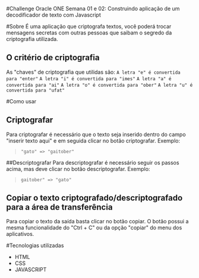 #Challenge Oracle ONE Semana 01 e 02: Construindo aplicação de um decodificador de texto com Javascript

#Sobre
É uma aplicação que criptografa textos, você poderá trocar mensagens secretas com outras pessoas que saibam o segredo da criptografia utilizada.
## O critério de criptografia
As "chaves" de criptografia que utilidas são:
`A letra "e" é convertida para "enter"`
`A letra "i" é convertida para "imes"`
`A letra "a" é convertida para "ai"`
`A letra "o" é convertida para "ober"`
`A letra "u" é convertida para "ufat"`

#Como usar

## Criptografar
Para criptografar é necessário que o texto seja inserido dentro do campo "inserir texto aqui" e em seguida clicar no botão criptografar.
Exemplo:

> `"gato" => "gaitober"`

##Descriptografar 
Para descriptografar é necessário seguir os passos acima, mas deve clicar no botão descriptografar.
Exemplo:
>`gaitober" => "gato"`

## Copiar o texto criptografado/descriptografado para a área de transferência
Para copiar o texto da saída basta clicar no botão copiar. O botão possui a mesma funcionalidade do "Ctrl + C" ou da opção "copiar" do menu dos aplicativos.

#Tecnologias utilizadas
- HTML
- CSS
- JAVASCRIPT
